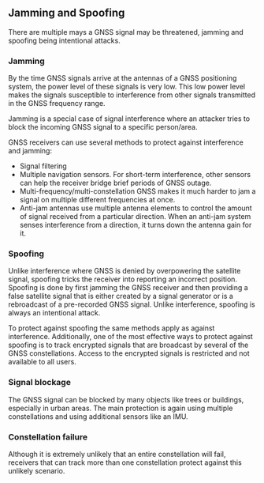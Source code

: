 ## Jamming and Spoofing

There are multiple mays a GNSS signal may be threatened, jamming and spoofing being intentional attacks.

### Jamming

By the time GNSS signals arrive at the antennas of a GNSS positioning system, the power level of these signals is very low.
This low power level makes the signals susceptible to interference from other signals transmitted in the GNSS frequency range.

Jamming is a special case of signal interference where an attacker tries to block the incoming GNSS signal to a specific person/area.

GNSS receivers can use several methods to protect against interference and jamming:

- Signal filtering
- Multiple navigation sensors. For short-term interference, other sensors can help the receiver bridge brief periods of GNSS outage.
- Multi-frequency/multi-constellation GNSS makes it much harder to jam a signal on multiple different frequencies at once.
- Anti-jam antennas use multiple antenna elements to control the amount of signal received from a particular direction. When an anti-jam system senses interference from a direction, it turns down the antenna gain for it.

### Spoofing

Unlike interference where GNSS is denied by overpowering the satellite signal, spoofing tricks the receiver into reporting an incorrect position.
Spoofing is done by first jamming the GNSS receiver and then providing a false satellite signal that is either created by a signal generator or is a rebroadcast of a pre-recorded GNSS signal.
Unlike interference, spoofing is always an intentional attack.

To protect against spoofing the same methods apply as against interference.
Additionally, one of the most effective ways to protect against spoofing is to track encrypted signals that are broadcast by several of the GNSS constellations.
Access to the encrypted signals is restricted and not available to all users.

### Signal blockage

The GNSS signal can be blocked by many objects like trees or buildings, especially in urban areas.
The main protection is again using multiple constellations and using additional sensors like an IMU.

### Constellation failure

Although it is extremely unlikely that an entire constellation will fail, receivers that can track more than one constellation protect against this unlikely scenario.
